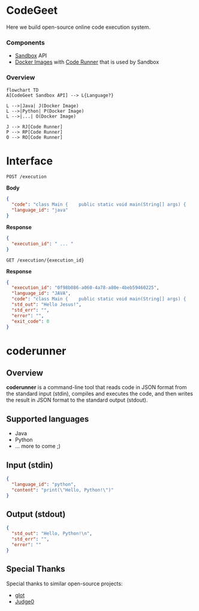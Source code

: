 # CodeGeet
Here we build open-source online code execution system.

### Components

- [Sandbox](https://github.com/codegeet/sandbox/tree/main/api) API
- [Docker Images](https://github.com/codegeet/images) with [Code Runner](https://github.com/codegeet/sandbox/tree/main/coderunner) that is used by Sandbox  
  
### Overview

```mermaid
flowchart TD
A[CodeGeet Sandbox API] --> L{Language?}

L -->|Java| J(Docker Image)
L -->|Python| P(Docker Image)
L -->|...| O(Docker Image)

J --> RJ[Code Runner]
P --> RP[Code Runner]
O --> RO[Code Runner]
```

# Interface

`POST /execution`

**Body**

```json
{
  "code": "class Main {    public static void main(String[] args) {    System.out.print(\"Hello Jesus!\"); }   }",
  "language_id": "java"
}
```

**Response**

```json
{
  "execution_id": " ... "
}
```

`GET /execution/{execution_id}`

**Response**
```json
{
  "execution_id": "0f98b086-a060-4a78-a80e-4beb59460225",
  "language_id": "JAVA",
  "code": "class Main {    public static void main(String[] args) {    System.out.print(\"Hello Jesus!\"); }   }",
  "std_out": "Hello Jesus!",
  "std_err": "",
  "error": "",
  "exit_code": 0
}
```

# coderunner

## Overview
**coderunner** is a command-line tool that reads code in JSON format from the standard input (stdin),
compiles and executes the code, and then writes the result in JSON format to the standard output (stdout).

## Supported languages
- Java
- Python
- ... more to come ;)

## Input (stdin)
```json
{
  "language_id": "python",
  "content": "print(\"Hello, Python!\")"
}
```

## Output (stdout)
```json
{
  "std_out": "Hello, Python!\n",
  "std_err": "",
  "error": ""
}
```

## Special Thanks
Special thanks to similar open-source projects:
- [glot](https://github.com/glotcode)
- [Judge0](https://github.com/judge0)
